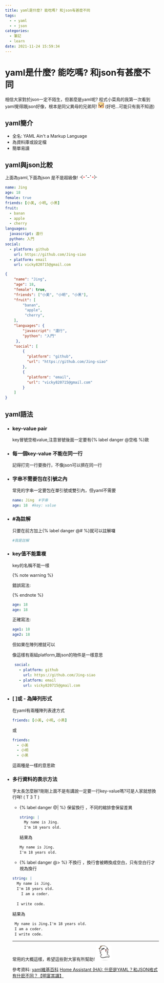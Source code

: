 ```yaml
---
title: yaml是什麼? 能吃嗎? 和json有甚麼不同
tags:
  - - yaml
  - - json
categories:
  - 筆記
  - learn
date: 2021-11-24 15:59:34
---
```


# yaml是什麼? 能吃嗎? 和json有甚麼不同

相信大家對於json一定不陌生，但甚麼是yaml呢?
程式小菜鳥的我第一次看到yaml覺得跟json好像，根本是同父異母的兄弟阿! <img src="/sticker/shock-square.gif" class="sticker"/> (好吧...可能只有我不知道)

## yaml簡介

- 全名: YAML Ain't a Markup Language
- 為資料庫或設定檔
- 簡單易讀

## yaml與json比較

上面為yaml,下面為json 是不是超級像! <img src="/sticker/4b7669c29fe80.gif" class="sticker"/>


```yaml
name: Jing
age: 18
female: true
friends: [小美, 小明, 小黑]
fruit: 
  - banan
  - apple
  - cherry
languages: 
  javascript: 還行
  python: 入門
social: 
  - platform: github
    url: https://github.com/Jing-siao
  - platform: email
    url: vicky820715@gmail.com
```

```json
{
    "name": "Jing",
    "age": 18,
    "female": true,
    "friends": ["小美", "小明", "小黑"],
    "fruit": [
		"banan",
         "apple",
         "cherry",
    ],
    "languages": {
		"javascript": "還行",
		"python": "入門"
     },
    "social": [
        {
          "platform": "github",
          "url": "https://github.com/Jing-siao"
        },
        {
          "platform": "email",
          "url": "vicky820715@gmail.com"
        }  
    ]
}
```



## yaml語法

- ### key-value pair

  key冒號空格value,注意冒號後面一定要有{% label danger @空格 %}歐
  
- ### 每一個key-value 不能在同一行

  記得打完一行要換行，不像json可以擠在同一行

- ### 字串不需要包在引號之內

  常見的字串一定要包在單引號或雙引內，但yaml不需要

  ```yaml
  name: Jing  #字串
  age: 18  #key: value
  ```

- ### #為註解

  只要在前方加上{% label danger @# %}就可以註解囉

  ```yaml
  #我是註解
  ```

- ### key值不能重複

  key的名稱不能一樣  

  {% note warning %}

  錯誤寫法: 
  
  {% endnote %}

    ```yaml
    age: 18  
    age: 18  
    ```
  正確寫法:
  

    ```yaml
    age1: 18  
    age2: 18  
    ```
  
  但如果在陣列裡就可以
  
  像這樣有兩組platform,跟json的物件是一樣意思
  
  
   ```yaml
    social: 
      - platform: github
        url: https://github.com/Jing-siao
      - platform: email
        url: vicky820715@gmail.com
   ```
  
- ### [ ]或 - 為陣列形式

  在yaml有兩種陣列表達方式
  

  ```yaml
  friends: [小美, 小明, 小黑]
  ```

  或
  

  ```yaml
  friends: 
  	- 小美
  	- 小明
  	- 小黑
  ```

  這兩種是一樣的意思歐
  
- ### 多行資料的表示方法

  字太長怎麼辦?剛剛上面不是有講說一定要一行key-value嗎?可是人家就想換行咩! ( T 3 T )

  - {% label danger @| %} 保留換行 ，不同的縮排會保留差異
  

    ```yaml
    string: |
      My name is Jing.
      I'm 18 years old.
    ```

    結果為
    
    ```html
    My name is Jing.
    I'm 18 years old.
    ```
    
    
  - {% label danger @> %} 不換行 ，換行會被轉換成空白，只有空白行才視為換行
  

  ```yaml
  string: |
  	My name is Jing.
  	I'm 18 years old.
  	  I am a coder.
  	  
  	I write code.
  ```

  結果為
  

  ```html
   My name is Jing.I'm 18 years old.
   I am a coder.
   I write code.
  ```
  
  
  
  ------
  
  常用的大概這樣，希望這些對大家有所幫助! <img src="/sticker/happy-jump.gif" class="sticker"/>
  
  
  
  
  
  參考資料: 
  [yaml維基百科](https://zh.wikipedia.org/wiki/YAML)
  [Home Assistant (HA): 什麽是YAML？和JSON格式有什麽不同？【明富其識】](https://www.youtube.com/watch?v=qyIUwTjn6dM&ab_channel=%E8%80%81%E6%98%8E)
